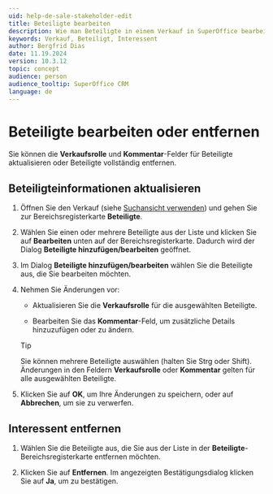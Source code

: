 ```yaml
---
uid: help-de-sale-stakeholder-edit
title: Beteiligte bearbeiten
description: Wie man Beteiligte in einem Verkauf in SuperOffice bearbeitet oder entfernt.
keywords: Verkauf, Beteiligt, Interessent
author: Bergfrid Dias
date: 11.19.2024
version: 10.3.12
topic: concept
audience: person
audience_tooltip: SuperOffice CRM
language: de
---
```


# Beteiligte bearbeiten oder entfernen

Sie können die **Verkaufsrolle** und **Kommentar**-Felder für Beteiligte aktualisieren oder Beteiligte vollständig entfernen.

## Beteiligteinformationen aktualisieren

1. Öffnen Sie den Verkauf (siehe [Suchansicht verwenden][1]) und gehen Sie zur Bereichsregisterkarte **Beteiligte**.

1. Wählen Sie einen oder mehrere Beteiligte aus der Liste und klicken Sie auf **Bearbeiten** unten auf der Bereichsregisterkarte. Dadurch wird der Dialog **Beteiligte hinzufügen/bearbeiten** geöffnet.

1. Im Dialog **Beteiligte hinzufügen/bearbeiten** wählen Sie die Beteiligte aus, die Sie bearbeiten möchten.

1. Nehmen Sie Änderungen vor:

    * Aktualisieren Sie die **Verkaufsrolle** für die ausgewählten Beteiligte.

    * Bearbeiten Sie das **Kommentar**-Feld, um zusätzliche Details hinzuzufügen oder zu ändern.

    > [!TIP]
    > Sie können mehrere Beteiligte auswählen (halten Sie Strg oder Shift). Änderungen in den Feldern **Verkaufsrolle** oder **Kommentar** gelten für alle ausgewählten Beteiligte.

1. Klicken Sie auf **OK**, um Ihre Änderungen zu speichern, oder auf **Abbrechen**, um sie zu verwerfen.

## Interessent entfernen

1. Wählen Sie die Beteiligte aus, die Sie aus der Liste in der **Beteiligte**-Bereichsregisterkarte entfernen möchten.

1. Klicken Sie auf **Entfernen**. Im angezeigten Bestätigungsdialog klicken Sie auf **Ja**, um zu bestätigen.

<!-- Referenced links -->
[1]: ../../../search-options/learn/find-screen.md

<!-- Referenced images -->
